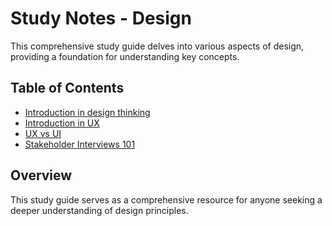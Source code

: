# Study Notes - Design

This comprehensive study guide delves into various aspects of design,
providing a foundation for understanding key concepts.

## Table of Contents

- [Introduction in design thinking](https://github.com/jgchoti/studynote/blob/main/design/design-thinking.md)
- [Introduction in UX](https://github.com/jgchoti/studynote/blob/main/design/ux-overview.md)
- [UX vs UI](https://github.com/jgchoti/studynote/blob/main/design/ux-ui.md)
- [Stakeholder Interviews 101](https://github.com/jgchoti/studynote/blob/main/design/stakeholder-interview.md)

## Overview

This study guide serves as a comprehensive resource for anyone seeking a deeper
understanding of design principles.